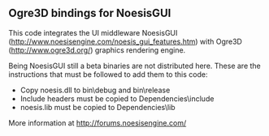 Ogre3D bindings for NoesisGUI
-----------------------------

This code integrates the UI middleware NoesisGUI (http://www.noesisengine.com/noesis_gui_features.htm) with Ogre3D (http://www.ogre3d.org/) graphics rendering engine.

Being NoesisGUI still a beta binaries are not distributed here. These are the instructions that must be followed to add them to this code:

* Copy noesis.dll to bin\debug and bin\release
* Include headers must be copied to Dependencies\include
* noesis.lib must be copied to Dependencies\lib

More information at http://forums.noesisengine.com/
